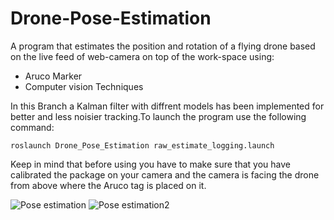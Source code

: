 # Drone-Pose-Estimation

A program that estimates the position and rotation of a flying drone based on the live feed of web-camera on top of the work-space using:

- Aruco Marker
- Computer vision Techniques

In this Branch a Kalman filter with diffrent models has been implemented for better and less noisier tracking.To launch the program use the following command:

`roslaunch Drone_Pose_Estimation raw_estimate_logging.launch`

Keep in mind that before using you have to make sure that you have calibrated the package on your camera and the camera is facing the drone from above where the Aruco tag is placed on it.

![Pose estimation](https://github.com/marios-stam/Drone_Pose_Estimation/blob/d82b5bcb481d162889ba36eb9ecd2105f87f0356/photos/2.jpeg "Pose estimation")
![Pose estimation2](https://github.com/marios-stam/Drone_Pose_Estimation/blob/83deb58fe64a7d7a37af4b42531c5a17a8588c79/photos/3.png "Pose estimation")
